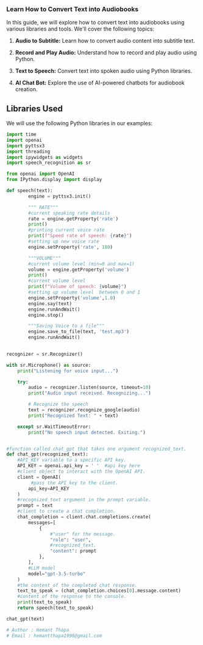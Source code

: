 ### Learn How to Convert Text into Audiobooks

In this guide, we will explore how to convert text into audiobooks using various libraries and tools. We'll cover the following topics:

1. **Audio to Subtitle:** Learn how to convert audio content into subtitle text.

2. **Record and Play Audio:** Understand how to record and play audio using Python.

3. **Text to Speech:** Convert text into spoken audio using Python libraries.

4. **AI Chat Bot:** Explore the use of AI-powered chatbots for audiobook creation.

## Libraries Used

We will use the following Python libraries in our examples:

```python
import time
import openai
import pyttsx3
import threading
import ipywidgets as widgets
import speech_recognition as sr

from openai import OpenAI
from IPython.display import display

def speech(text):
        engine = pyttsx3.init() 

        """ RATE"""
        #current speaking rate details
        rate = engine.getProperty('rate')   
        print()
        #printing current voice rate
        print(f"Speed rate of speech: {rate}")  
        #setting up new voice rate
        engine.setProperty('rate', 180)     

        """VOLUME"""
        #current volume level (min=0 and max=1)
        volume = engine.getProperty('volume')  
        print()
        #current volume level
        print(f"Volume of speech: {volume}")   
        #setting up volume level  between 0 and 1
        engine.setProperty('volume',1.0)    
        engine.say(text)
        engine.runAndWait()
        engine.stop()

        """Saving Voice to a file"""
        engine.save_to_file(text, 'test.mp3')
        engine.runAndWait()
    

recognizer = sr.Recognizer()

with sr.Microphone() as source:
    print("Listening for voice input...")

    try:
        audio = recognizer.listen(source, timeout=10)
        print("Audio input received. Recognizing...")

        # Recognize the speech
        text = recognizer.recognize_google(audio)
        print("Recognized Text: " + text)

    except sr.WaitTimeoutError:
        print("No speech input detected. Exiting.")


#function called chat_gpt that takes one argument recognized_text.
def chat_gpt(recognized_text):  
    #API_KEY variable to a specific API key.
    API_KEY = openai.api_key = ' '  #api key here
    #client object to interact with the OpenAI API.
    client = OpenAI(  
         #pass the API key to the client.
        api_key=API_KEY 
    )
    #recognized_text argument in the prompt variable.
    prompt = text
    #client to create a chat completion.
    chat_completion = client.chat.completions.create(  
        messages=[
            {
                #"user" for the message.
                "role": "user",  
                #recognized_text.
                "content": prompt  
            },
        ],
        #LLM model 
        model="gpt-3.5-turbo"  
    )
    #the content of the completed chat response.
    text_to_speak = (chat_completion.choices[0].message.content)  
    #content of the response to the console.
    print(text_to_speak)  
    return speech(text_to_speak)  

chat_gpt(text)

# Author : Hemant Thapa
# Email : hemantthapa1998@gmail.com
